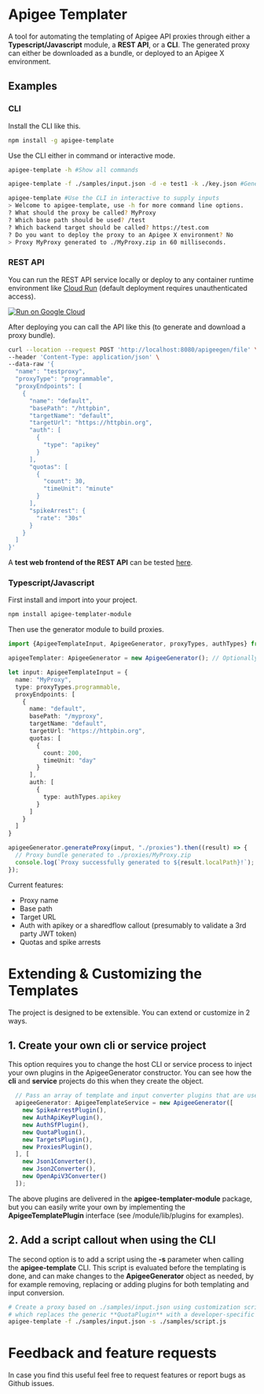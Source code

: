 # Apigee Templater
A tool for automating the templating of Apigee API proxies through either a **Typescript/Javascript** module, a **REST API**, or a **CLI**. The generated proxy can either be downloaded as a bundle, or deployed to an Apigee X environment.  

## Examples
### CLI
Install the CLI like this.
```bash
npm install -g apigee-template
```
Use the CLI either in command or interactive mode.
```bash
apigee-template -h #Show all commands
```
```bash
apigee-template -f ./samples/input.json -d -e test1 -k ./key.json #Generate a proxy based on input.json and deploy it to environment test1
```
```bash
apigee-template #Use the CLI in interactive to supply inputs
> Welcome to apigee-template, use -h for more command line options. 
? What should the proxy be called? MyProxy
? Which base path should be used? /test
? Which backend target should be called? https://test.com
? Do you want to deploy the proxy to an Apigee X environment? No
> Proxy MyProxy generated to ./MyProxy.zip in 60 milliseconds.
```
### REST API
You can run the REST API service locally or deploy to any container runtime environment like [Cloud Run](https://cloud.google.com/run) (default deployment requires unauthenticated access).  

[![Run on Google Cloud](https://deploy.cloud.run/button.svg)](https://deploy.cloud.run)

After deploying you can call the API like this (to generate and download a proxy bundle).

```bash
curl --location --request POST 'http://localhost:8080/apigeegen/file' \
--header 'Content-Type: application/json' \
--data-raw '{
  "name": "testproxy",
  "proxyType": "programmable",
  "proxyEndpoints": [
    {
      "name": "default",
      "basePath": "/httpbin",
      "targetName": "default",
      "targetUrl": "https://httpbin.org",
      "auth": [
        {
          "type": "apikey"
        }
      ],
      "quotas": [
        {
          "count": 30,
          "timeUnit": "minute"
        }
      ],
      "spikeArrest": {
        "rate": "30s"
      }
    }
  ]
}'
```
A **test web frontend of the REST API** can be tested [here](https://apigee-templater-h7pi7igbcq-ew.a.run.app/). 

### Typescript/Javascript
First install and import into your project.
```bash
npm install apigee-templater-module
```
Then use the generator module to build proxies.

```ts
import {ApigeeTemplateInput, ApigeeGenerator, proxyTypes, authTypes} from 'apigee-templater-module'

apigeeTemplater: ApigeeGenerator = new ApigeeGenerator(); // Optionally custom conversion plugins can be passed here, defaults are included.

let input: ApigeeTemplateInput = {
  name: "MyProxy",
  type: proxyTypes.programmable,
  proxyEndpoints: [
    {
      name: "default",
      basePath: "/myproxy",
      targetName: "default",
      targetUrl: "https://httpbin.org",
      quotas: [
        {
          count: 200,
          timeUnit: "day"
        }
      ],
      auth: [
        {
          type: authTypes.apikey
        }
      ]
    }
  ]
}

apigeeGenerator.generateProxy(input, "./proxies").then((result) => {
  // Proxy bundle generated to ./proxies/MyProxy.zip
  console.log(`Proxy successfully generated to ${result.localPath}!`);
});

```

Current features:
* Proxy name
* Base path
* Target URL
* Auth with apikey or a sharedflow callout (presumably to validate a 3rd party JWT token)
* Quotas and spike arrests

# Extending & Customizing the Templates
The project is designed to be extensible.  You can extend or customize in 2 ways.

## 1. Create your own cli or service project
This option requires you to change the host CLI or service process to inject your own plugins in the ApigeeGenerator constructor.  You can see how the **cli** and **service** projects do this when they create the object.

```typescript
  // Pass an array of template and input converter plugins that are used at runtime.
  apigeeGenerator: ApigeeTemplateService = new ApigeeGenerator([
    new SpikeArrestPlugin(),
    new AuthApiKeyPlugin(),
    new AuthSfPlugin(),
    new QuotaPlugin(),
    new TargetsPlugin(),
    new ProxiesPlugin(),
  ], [
    new Json1Converter(),
    new Json2Converter(),
    new OpenApiV3Converter()
  ]);
```
The above plugins are delivered in the **apigee-templater-module** package, but you can easily write your own by implementing the **ApigeeTemplatePlugin** interface (see /module/lib/plugins for examples).

## 2. Add a script callout when using the CLI
The second option is to add a script using the **-s** parameter when calling the **apigee-template** CLI.  This script is evaluated before the templating is done, and can make changes to the **ApigeeGenerator** object as needed, by for example removing, replacing or adding plugins for both templating and input conversion.

```bash
# Create a proxy based on ./samples/input.json using customization script ./samples/script.js,
# which replaces the generic **QuotaPlugin** with a developer-specific **DevQuotaPlugin**
apigee-template -f ./samples/input.json -s ./samples/script.js
```

# Feedback and feature requests
In case you find this useful feel free to request features or report bugs as Github issues.
